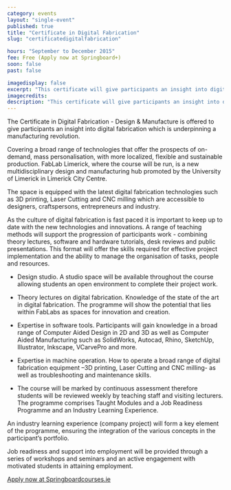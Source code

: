```yaml
---
category: events
layout: "single-event"
published: true
title: "Certificate in Digital Fabrication"
slug: "certificatedigitalfabrication"

hours: "September to December 2015"
fee: Free (Apply now at Springboard+)
soon: false
past: false

imagedisplay: false
excerpt: "This certificate will give participants an insight into digital fabrication. Covering a broad range of technologies that offer the prospects of on-demand, mass personalisation, with more localized and sustainable production"
imagecredits:
description: "This certificate will give participants an insight into digital fabrication. Covering a broad range of technologies that offer the prospects of on-demand, mass personalisation, with more localized, flexible and sustainable production"
---
```


The Certificate in Digital Fabrication - Design & Manufacture is offered to give participants an insight into digital fabrication which is underpinning a manufacturing revolution.

Covering a broad range of technologies that offer the prospects of on-demand, mass personalisation, with more localized, flexible and sustainable production.
FabLab Limerick, where the course will be run, is a new multidisciplinary design and manufacturing hub promoted by the University of Limerick in Limerick City Centre.

The space is equipped with the latest digital fabrication technologies such as 3D printing, Laser Cutting and CNC milling which are accessible to designers, craftspersons, entrepreneurs and industry.

As the culture of digital fabrication is fast paced it is important to keep up to date with the new technologies and innovations. A range of teaching methods will support the progression of participants work - combining theory lectures, software and hardware tutorials, desk reviews and public presentations. This format will offer the skills required for effective project implementation and the ability to manage the organisation of tasks, people and resources.

- Design studio. A studio space will be available throughout the course allowing students an open environment to complete their project work.

- Theory lectures on digital fabrication. Knowledge of the state of the art in digital fabrication. The programme will show the potential that lies within FabLabs as spaces for innovation and creation.

- Expertise in software tools. Participants will gain knowledge in a broad range of Computer Aided Design in 2D and 3D as well as Computer Aided Manufacturing such as SolidWorks, Autocad, Rhino, SketchUp, Illustrator, Inkscape, VCarvePro and more.

- Expertise in machine operation. How to operate a broad range of digital fabrication equipment –3D printing, Laser Cutting and CNC milling- as well as troubleshooting and maintenance skills.

- The course will be marked by continuous assessment therefore students will be reviewed weekly by teaching staff and visiting lecturers.
The programme comprises Taught Modules and a Job Readiness Programme and an Industry Learning Experience.

An industry learning experience (company project) will form a key element of the programme, ensuring the integration of the various concepts in the participant’s portfolio.

Job readiness and support into employment will be provided through a series of workshops and seminars and an active engagement with motivated students in attaining employment.

[Apply now at Springboardcourses.ie](http://www.springboardcourses.ie/details/4013)

